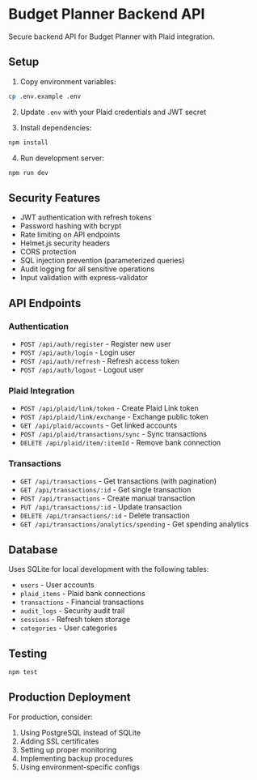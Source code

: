 # Budget Planner Backend API

Secure backend API for Budget Planner with Plaid integration.

## Setup

1. Copy environment variables:
```bash
cp .env.example .env
```

2. Update `.env` with your Plaid credentials and JWT secret

3. Install dependencies:
```bash
npm install
```

4. Run development server:
```bash
npm run dev
```

## Security Features

- JWT authentication with refresh tokens
- Password hashing with bcrypt
- Rate limiting on API endpoints
- Helmet.js security headers
- CORS protection
- SQL injection prevention (parameterized queries)
- Audit logging for all sensitive operations
- Input validation with express-validator

## API Endpoints

### Authentication
- `POST /api/auth/register` - Register new user
- `POST /api/auth/login` - Login user
- `POST /api/auth/refresh` - Refresh access token
- `POST /api/auth/logout` - Logout user

### Plaid Integration
- `POST /api/plaid/link/token` - Create Plaid Link token
- `POST /api/plaid/link/exchange` - Exchange public token
- `GET /api/plaid/accounts` - Get linked accounts
- `POST /api/plaid/transactions/sync` - Sync transactions
- `DELETE /api/plaid/item/:itemId` - Remove bank connection

### Transactions
- `GET /api/transactions` - Get transactions (with pagination)
- `GET /api/transactions/:id` - Get single transaction
- `POST /api/transactions` - Create manual transaction
- `PUT /api/transactions/:id` - Update transaction
- `DELETE /api/transactions/:id` - Delete transaction
- `GET /api/transactions/analytics/spending` - Get spending analytics

## Database

Uses SQLite for local development with the following tables:
- `users` - User accounts
- `plaid_items` - Plaid bank connections
- `transactions` - Financial transactions
- `audit_logs` - Security audit trail
- `sessions` - Refresh token storage
- `categories` - User categories

## Testing

```bash
npm test
```

## Production Deployment

For production, consider:
1. Using PostgreSQL instead of SQLite
2. Adding SSL certificates
3. Setting up proper monitoring
4. Implementing backup procedures
5. Using environment-specific configs